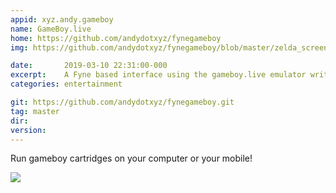 ```yaml
---
appid: xyz.andy.gameboy
name: GameBoy.live
home: https://github.com/andydotxyz/fynegameboy
img: https://github.com/andydotxyz/fynegameboy/blob/master/zelda_screen.png?raw=true

date:       2019-03-10 22:31:00-000
excerpt:    A Fyne based interface using the gameboy.live emulator written by AaronLiu (@HFO4).
categories: entertainment

git: https://github.com/andydotxyz/fynegameboy.git
tag: master
dir: 
version: 
---
```


Run gameboy cartridges on your computer or your mobile!

![](https://github.com/andydotxyz/fynegameboy/raw/master/zelda.gif)

